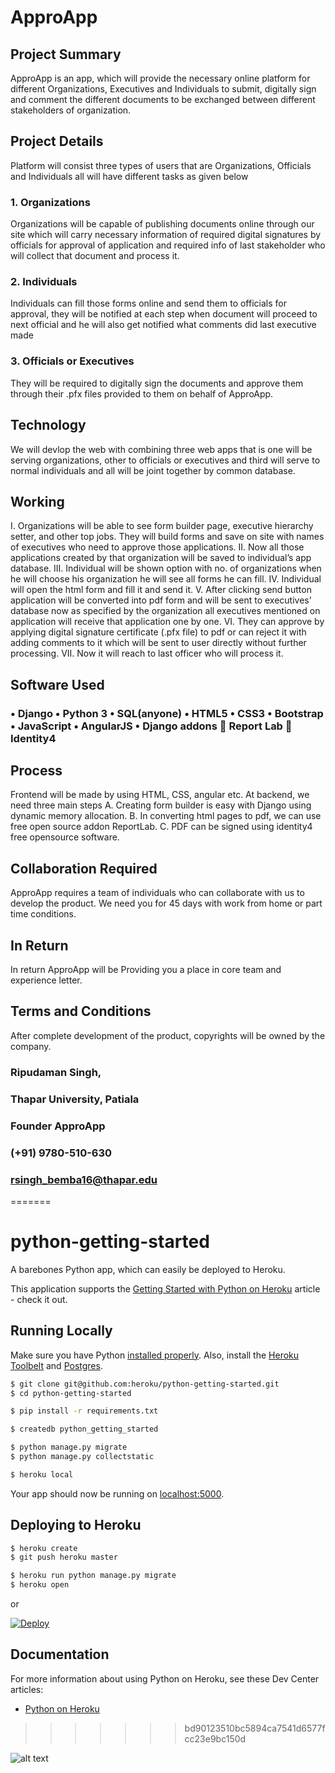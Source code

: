 # ApproApp

## Project Summary
ApproApp is an app, which will provide the necessary online platform for different Organizations, Executives and Individuals to submit, digitally sign and comment the different documents to be exchanged between different stakeholders of organization.

## Project Details
Platform will consist three types of users that are Organizations, Officials and Individuals all will have different tasks as given below

### 1.	Organizations
Organizations will be capable of publishing documents online through our site which will carry necessary information of required digital signatures by officials for approval of application and required info of last stakeholder who will collect that document and process it.

### 2.	Individuals
Individuals can fill those forms online and send them to officials for approval, they will be notified at each step when document will proceed to next official and he will also get notified what comments did last executive made

### 3.	Officials or Executives
They will be required to digitally sign the documents and approve them through their .pfx files provided to them on behalf of ApproApp.

## Technology
We will devlop the web with combining three web apps that is one will be serving organizations, other to officials or executives and third will serve to normal individuals and all will be joint together by common database.

## Working
I.	Organizations will be able to see form builder page, executive hierarchy setter, and other top jobs. They will build forms and save on site with names of executives who need to approve those applications.
II.	Now all those applications created by that organization will be saved to individual’s app database.
III.	Individual will be shown option with no. of organizations when he will choose his organization he will see all forms he can fill.
IV.	Individual will open the html form and fill it and send it.
V.	After clicking send button application will be converted into pdf form and will be sent to executives’ database now as specified by the organization all executives mentioned on application will receive that application one by one.
VI.	They can approve by applying digital signature certificate (.pfx file) to pdf or can reject it with adding comments to it which will be sent to user directly without further processing.
VII.	Now it will reach to last officer who will process it.

## Software Used
### •	Django •	Python 3 •	SQL(anyone) •	HTML5 •	CSS3 •	Bootstrap •	JavaScript •	AngularJS •	Django addons 	Report Lab 	Identity4

## Process
Frontend will be made by using HTML, CSS, angular etc.
At backend, we need three main steps
A.	Creating form builder is easy with Django using dynamic memory allocation.
B.	In converting html pages to pdf, we can use free open source addon ReportLab.
C.	PDF can be signed using identity4 free opensource software.

## Collaboration Required
ApproApp requires a team of individuals who can collaborate with us to develop the product. We need you for 45 days with work from home or part time conditions.

## In Return
In return ApproApp will be Providing you a place in core team and experience letter.

## Terms and Conditions
After complete development of the product, copyrights will be owned by the company.



### Ripudaman Singh,
### Thapar University, Patiala
### Founder ApproApp
### (+91) 9780-510-630
### rsingh_bemba16@thapar.edu
=======
# python-getting-started

A barebones Python app, which can easily be deployed to Heroku.

This application supports the [Getting Started with Python on Heroku](https://devcenter.heroku.com/articles/getting-started-with-python) article - check it out.

## Running Locally

Make sure you have Python [installed properly](http://install.python-guide.org).  Also, install the [Heroku Toolbelt](https://toolbelt.heroku.com/) and [Postgres](https://devcenter.heroku.com/articles/heroku-postgresql#local-setup).

```sh
$ git clone git@github.com:heroku/python-getting-started.git
$ cd python-getting-started

$ pip install -r requirements.txt

$ createdb python_getting_started

$ python manage.py migrate
$ python manage.py collectstatic

$ heroku local
```

Your app should now be running on [localhost:5000](http://localhost:5000/).

## Deploying to Heroku

```sh
$ heroku create
$ git push heroku master

$ heroku run python manage.py migrate
$ heroku open
```
or

[![Deploy](https://www.herokucdn.com/deploy/button.png)](https://heroku.com/deploy)

## Documentation

For more information about using Python on Heroku, see these Dev Center articles:

- [Python on Heroku](https://devcenter.heroku.com/categories/python)
>>>>>>> bd90123510bc5894ca7541d6577fcc23e9bc150d


![alt text](https://raw.githubusercontent.com/rds0751/approapp/master/path/to/img.png)
